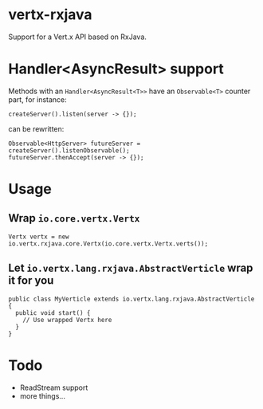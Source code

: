 vertx-rxjava
========

Support for a Vert.x API based on RxJava.

# Handler<AsyncResult<T>> support

Methods with an `Handler<AsyncResult<T>>` have
an `Observable<T>` counter part, for instance:

~~~~
createServer().listen(server -> {});
~~~~

can be rewritten:

~~~~
Observable<HttpServer> futureServer = createServer().listenObservable();
futureServer.thenAccept(server -> {});
~~~~

# Usage

## Wrap `io.core.vertx.Vertx`

~~~~
Vertx vertx = new io.vertx.rxjava.core.Vertx(io.core.vertx.Vertx.verts());
~~~~

## Let `io.vertx.lang.rxjava.AbstractVerticle` wrap it for you

~~~~
public class MyVerticle extends io.vertx.lang.rxjava.AbstractVerticle {
  public void start() {
    // Use wrapped Vertx here
  }
}
~~~~

# Todo

- ReadStream<T> support
- more things...